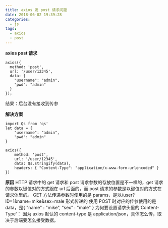```yaml
---
title: axios 发 post 请求问题
date: 2018-06-02 19:39:28
categories:
  - js
tags:
  - axios
  - post
---
```


**axios post 请求**

```
axios({
  method: 'post',
  url: '/user/12345',
  data: {
    "username": "admin",
    "pwd": "admin"
  }
});
```

结果：后台没有接收到传参

<!-- more -->

**解决方案**

```
import Qs from 'qs'
let data = {
    "username": "admin",
    "pwd": "admin"
}

axios({
    method: 'post',
    url: '/user/12345',
    data: Qs.stringify(data),
    headers: { "Content-Type": "application/x-www-form-urlencoded" }
})
```

**原因**
HTTP 请求中的 get 请求和 post 请求参数的存放位置是不一样的，get 请求的参数以键值对的方式跟在 url 后面的，而 post 请求的参数是以键值对的方式在请求体里的。
GET 方法传递参数时使用的是 params，是以/user?ID=1&name=mike&sex=male 形式传递的
使用 POST 时对应的传参使用的是 data，是{ "name" : "mike", "sex" : "male" }
为何要设置请求头里的'Content-Type'：
因为 axios 默认的 content-type 是 application/json，具体怎么传，取决于后端要怎么接受数据。
